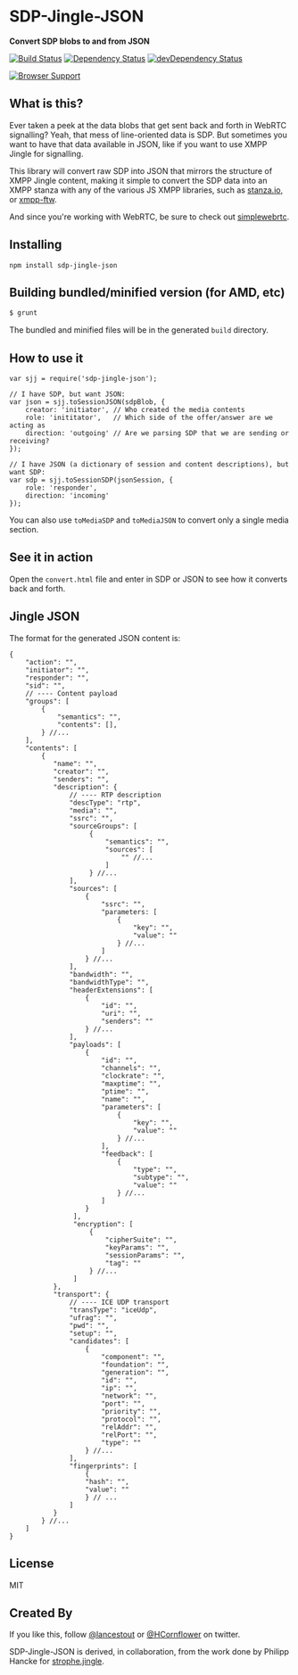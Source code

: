 # SDP-Jingle-JSON
**Convert SDP blobs to and from JSON**

[![Build Status](https://travis-ci.org/legastero/sdp-jingle-json.png)](https://travis-ci.org/legastero/sdp-jingle-json)
[![Dependency Status](https://david-dm.org/legastero/sdp-jingle-json.png)](https://david-dm.org/legastero/sdp-jingle-json)
[![devDependency Status](https://david-dm.org/legastero/sdp-jingle-json/dev-status.png)](https://david-dm.org/legastero/sdp-jingle-json#info=devDependencies)

[![Browser Support](https://ci.testling.com/legastero/sdp-jingle-json.png)](https://ci.testling.com/legastero/sdp-jingle-json)


## What is this?

Ever taken a peek at the data blobs that get sent back and forth in WebRTC
signalling? Yeah, that mess of line-oriented data is SDP. But sometimes
you want to have that data available in JSON, like if you want to use XMPP
Jingle for signalling.

This library will convert raw SDP into JSON that mirrors the structure of
XMPP Jingle content, making it simple to convert the SDP data into an XMPP 
stanza with any of the various JS XMPP libraries, such as [stanza.io](https://github.com/legastero/stanza.io),
or [xmpp-ftw](https://github.com/lloydwatkin/xmpp-ftw).

And since you're working with WebRTC, be sure to check out
[simplewebrtc](http://simplewebrtc.com).


## Installing

```
npm install sdp-jingle-json
```

## Building bundled/minified version (for AMD, etc)

```sh
$ grunt
```

The bundled and minified files will be in the generated `build` directory.

## How to use it

```
var sjj = require('sdp-jingle-json');

// I have SDP, but want JSON:
var json = sjj.toSessionJSON(sdpBlob, {
    creator: 'initiator', // Who created the media contents
    role: 'inititator',   // Which side of the offer/answer are we acting as
    direction: 'outgoing' // Are we parsing SDP that we are sending or receiving?
});

// I have JSON (a dictionary of session and content descriptions), but want SDP:
var sdp = sjj.toSessionSDP(jsonSession, {
    role: 'responder',
    direction: 'incoming'
});
```

You can also use `toMediaSDP` and `toMediaJSON` to convert only a single media section.

## See it in action

Open the `convert.html` file and enter in SDP or JSON to see how it converts back and forth.

## Jingle JSON

The format for the generated JSON content is:

```
{
    "action": "",
    "initiator": "",
    "responder": "",
    "sid": "",
    // ---- Content payload
    "groups": [
        {
            "semantics": "",
            "contents": [],
        } //...
    ],
    "contents": [
        {
           "name": "",
           "creator": "",
           "senders": "",
           "description": {
               // ---- RTP description
               "descType": "rtp",
               "media": "",
               "ssrc": "",
               "sourceGroups": [
                    {
                        "semantics": "",
                        "sources": [
                            "" //...
                        ]
                    } //...
               ],
               "sources": [
                   {
                       "ssrc": "",
                       "parameters: [
                           {
                               "key": "",
                               "value": ""
                           } //...
                       ]
                   } //...
               ],
               "bandwidth": "",
               "bandwidthType": "",
               "headerExtensions": [
                   {
                       "id": "",
                       "uri": "",
                       "senders": ""
                   } //...
               ],
               "payloads": [
                   {
                       "id": "",
                       "channels": "",
                       "clockrate": "",
                       "maxptime": "",
                       "ptime": "",
                       "name": "",
                       "parameters": [
                           {
                               "key": "",
                               "value": ""
                           } //...
                       ],
                       "feedback": [
                           {
                               "type": "",
                               "subtype": "",
                               "value": ""
                           } //...
                       ]
                   }
                ],
                "encryption": [
                    {
                        "cipherSuite": "",
                        "keyParams": "",
                        "sessionParams": "",
                        "tag": ""
                    } //...
                ]
           },
           "transport": {
               // ---- ICE UDP transport
               "transType": "iceUdp",
               "ufrag": "",
               "pwd": "",
               "setup": "",
               "candidates": [
                   {
                       "component": "",
                       "foundation": "",
                       "generation": "",
                       "id": "",
                       "ip": "",
                       "network": "",
                       "port": "",
                       "priority": "",
                       "protocol": "",
                       "relAddr": "",
                       "relPort": "",
                       "type": ""
                   } //...
               ],
               "fingerprints": [
                   {
                   "hash": "",
                   "value": ""
                   } // ...
               ]
           }
        } //...
    ]
}
```

## License

MIT

## Created By

If you like this, follow [@lancestout](http://twitter.com/lancestout) or [@HCornflower](http://twitter.com/HCornflower) on twitter.

SDP-Jingle-JSON is derived, in collaboration, from the work done by Philipp Hancke for [strophe.jingle](https://github.com/estos/strophe.jingle).
